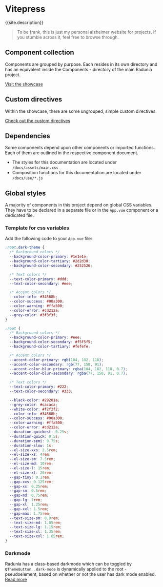 <script setup>
import { useData } from 'vitepress'
const { site } = useData()
</script>

# Vitepress

{{site.description}}

> To be frank, this is just my personal alzheimer website for projects. If you stumble across it, feel free to browse through.

## Component collection

Components are grouped by purpose. Each resides in its own directory and has an equivalent inside the Components - directory of the main Radunia project.

[Visit the showcase](./showcase/index.md)

## Custom directives

Within the showcase, there are some ungrouped, simple custom directives.

[Check out the custom directives](./showcase/directives/index.md)

## Dependencies

Some components depend upon other components or imported functions. Each of them are outlined in the respective component document.

- The styles for this documentation are located under `/docs/assets/main.css`
- Composition functions for this documentation are located under `/docs/use/*.js`

## Global styles

A majority of components in this project depend on global CSS variables. They have to be declared in a separate file or in the `App.vue` component or a dedicated file.

### Template for css variables

Add the following code to your `App.vue` file:

```css
:root.dark-theme {
  /* Background colors */
  --background-color-primary: #1e1e1e;
  --background-color-tartiary: #2d2d30;
  --background-color-secondary: #252526;

  /* Text colors */
  --text-color-primary: #ddd;
  --text-color-secondary: #eee;

  /* Accent colors */
  --color-info: #34568b;
  --color-success: #00a300;
  --color-warning: #ffa500;
  --color-error: #cd212a;
  --grey-color: #3f3f3f;
}

:root {
  /* Background colors */
  --background-color-primary: #eee;
  --background-color-secondary: #f5f5f5;
  --background-color-tartiary: #fefefe;

  /* Accent colors */
  --accent-color-primary: rgb(104, 182, 118);
  --accent-color-secondary: rgb(77, 158, 91);
  --accent-color-blur-primary: rgba(104, 182, 118, 0.7);
  --accent-color-blur-secondary: rgba(77, 158, 91, 0.7);

  /* Text colors */
  --text-color-primary: #222;
  --text-color-secondary: #333;

  --black-color: #29201a;
  --grey-color: #cacaca;
  --white-color: #f2f2f2;
  --color-info: #34568b;
  --color-success: #00a300;
  --color-warning: #ffa500;
  --color-error: #cd212a;
  --duration-quickest: 0.25s;
  --duration-quick: 0.5s;
  --duration-semi: 0.75s;
  --duration-slow: 1s;
  --el-size-xxs: 2.5rem;
  --el-size-xs: 4rem;
  --el-size-sm: 7.5rem;
  --el-size-md: 10rem;
  --el-size-l: 15rem;
  --el-size-xl: 20rem;
  --gap-tiny: 0.1rem;
  --gap-xxs: 0.125rem;
  --gap-xs: 0.25rem;
  --gap-sm: 0.5rem;
  --gap-md: 0.75rem;
  --gap-lg: 1rem;
  --gap-xl: 1.25rem;
  --gap-xxl: 1.5rem;
  --gap-max: 1.75rem;
  --text-size-sm: 0.9rem;
  --text-size-md: 1.05rem;
  --text-size-lg: 1.15rem;
  --text-size-xl: 1.35rem;
  --text-size-xxl: 1.65rem;
}
```

### Darkmode

Radunia has a class-based darkmode which can be toggled by `QThemeButton`. `.dark-mode` is dynamically applied to the root - pseudoelement, based on whether or not the user has dark mode enabled. [Read more](./showcase/UI/themebutton.md)